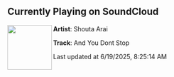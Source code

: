 ## Currently Playing on SoundCloud

[<img align="left" width="100" src="https://i1.sndcdn.com/artworks-lhmZmDoxjwiq-0-t500x500.jpg">](https://soundcloud.com/mokumrecords/and-you-dont-stop?in=mokumrecords/sets/happy-gabber-sounds-3)

**Artist**: Shouta Arai 

**Track**: And You Dont Stop

Last updated at 6/19/2025, 8:25:14 AM
